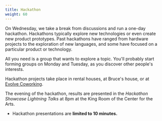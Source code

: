```yaml
---
title: Hackathon
weight: 60
---
```


On Wednesday, we take a break from discussions and run a one-day hackathon.
Hackathons typically explore new technologies or even create new product
prototypes. Past hackathons have ranged from hardware projects to the
exploration of new languages, and some have focused on a particular product or
technology.

All you need is a group that wants to explore a topic. You'll probably start
forming groups on Monday and Tuesday, as you discover other people's interests.

Hackathon projects take place in rental houses, at Bruce's house, or at [Evolve
Coworking](https://www.evolvework.co/).

The evening of the hackathon, results are presented in the *Hackathon Showcase
Lightning Talks* at 8pm at the King Room of the Center for the Arts.

- Hackathon presentations are **limited to 10 minutes.**
